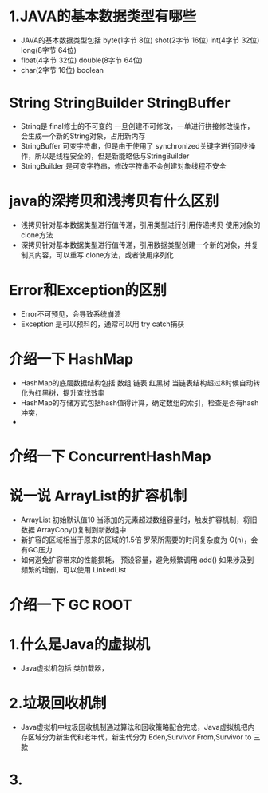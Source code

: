 
# 1.JAVA的基本数据类型有哪些
 - JAVA的基本数据类型包括  byte(1字节 8位) shot(2字节 16位)  int(4字节 32位) long(8字节 64位) 
 - float(4字节 32位) double(8字节 64位)  
 - char(2字节 16位) boolean

# String StringBuilder StringBuffer
- String是 final修士的不可变的 一旦创建不可修改，一单进行拼接修改操作，会生成一个新的String对象，占用新内存
- StringBuffer 可变字符串，但是由于使用了 synchronized关键字进行同步操作，所以是线程安全的，但是新能略低与StringBuilder
- StringBuilder 是可变字符串，修改字符串不会创建对象线程不安全

# java的深拷贝和浅拷贝有什么区别
- 浅拷贝针对基本数据类型进行值传递，引用类型进行引用传递拷贝 使用对象的clone方法
- 深拷贝针对基本数据类型进行值传递，引用数据类型创建一个新的对象，并复制其内容，可以重写 clone方法，或者使用序列化

# Error和Exception的区别
- Error不可预见，会导致系统崩溃
- Exception 是可以预料的，通常可以用 try catch捕获 

# 介绍一下 HashMap
- HashMap的底层数据结构包括 数组 链表 红黑树 当链表结构超过8时候自动转化为红黑树，提升查找效率
- HashMap的存储方式包括hash值得计算，确定数组的索引，检查是否有hash冲突，
- 

# 介绍一下 ConcurrentHashMap


# 说一说 ArrayList的扩容机制
- ArrayList 初始默认值10 当添加的元素超过数组容量时，触发扩容机制，将旧数据 ArrayCopy()复制到新数组中
- 新扩容的区域相当于原来的区域的1.5倍 罗荣所需要的时间复杂度为  O(n)，会有GC压力
- 如何避免扩容带来的性能损耗， 预设容量，避免频繁调用 add() 如果涉及到频繁的增删，可以使用 LinkedList


# 介绍一下 GC ROOT


# 1.什么是Java的虚拟机
 - Java虚拟机包括 类加载器，

# 2.垃圾回收机制
 - Java虚拟机中垃圾回收机制通过算法和回收策略配合完成，Java虚拟机把内存区域分为新生代和老年代，新生代分为 Eden,Survivor From,Survivor to 三款

# 3.


